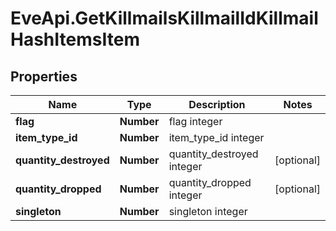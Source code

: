# EveApi.GetKillmailsKillmailIdKillmailHashItemsItem

## Properties
Name | Type | Description | Notes
------------ | ------------- | ------------- | -------------
**flag** | **Number** | flag integer | 
**item_type_id** | **Number** | item_type_id integer | 
**quantity_destroyed** | **Number** | quantity_destroyed integer | [optional] 
**quantity_dropped** | **Number** | quantity_dropped integer | [optional] 
**singleton** | **Number** | singleton integer | 


